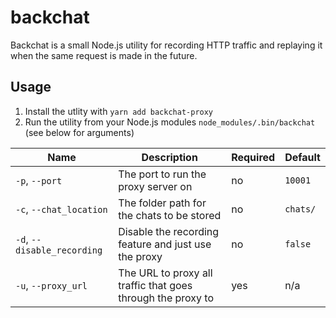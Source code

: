 # backchat

Backchat is a small Node.js utility for recording HTTP traffic and replaying it when the same request is made in the future.

## Usage
1. Install the utlity with `yarn add backchat-proxy`
2. Run the utility from your Node.js modules `node_modules/.bin/backchat` (see below for arguments)

| Name                        | Description                                                 | Required | Default  |
|-----------------------------|-------------------------------------------------------------|----------|----------|
| `-p`, `--port`              | The port to run the proxy server on                         | no       | `10001`  |
| `-c`, `--chat_location`     | The folder path for the chats to be stored                  | no       | `chats/` |
| `-d`, `--disable_recording` | Disable the recording feature and just use the proxy        | no       | `false`  |
| `-u`, `--proxy_url`         | The URL to proxy all traffic that goes through the proxy to | yes      | n/a      |